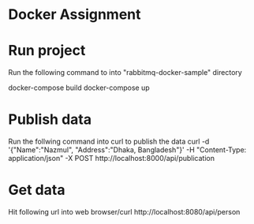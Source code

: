 # Docker Assignment

# Run project

Run the following command to into "rabbitmq-docker-sample" directory

docker-compose build
docker-compose up

# Publish data

Run the follwing command into curl to publish the data
curl -d '{"Name":"Nazmul", "Address":"Dhaka, Bangladesh"}' -H "Content-Type: application/json" -X POST http://localhost:8000/api/publication

# Get data
Hit following url into web browser/curl
http://localhost:8080/api/person
